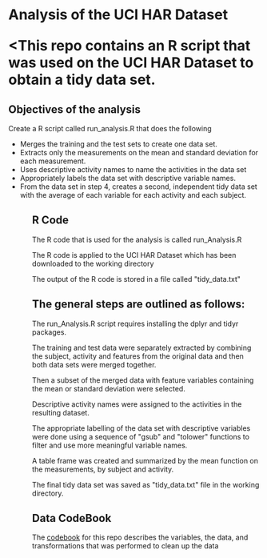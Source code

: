 <h1>Analysis of the UCI HAR Dataset</p>

<This repo contains an R script that was used on the UCI HAR Dataset to obtain a tidy data set.</p>

<h2>Objectives of the analysis</h2>

<p>Create a R script called run_analysis.R that does the following<p>

<ul>
<li>Merges the training and the test sets to create one data set.</li>
<li>Extracts only the measurements on the mean and standard deviation for each measurement. </li>
<li>Uses descriptive activity names to name the activities in the data set</li>
<li>Appropriately labels the data set with descriptive variable names.</li>
<li>From the data set in step 4, creates a second, independent tidy data set with the average of each variable for each activity and each subject.</li>
<ul>

<h2>R Code</h2>

<p>The R code that is used for the analysis is called run_Analysis.R</p>

<p>The R code is applied to the UCI HAR Dataset which has been downloaded to the working directory<p>

<p>The output of the R code is stored in a file called "tidy_data.txt"</p>

<h2>The general steps are outlined as follows:</h2>

<p>The run_Analysis.R script requires installing the dplyr and tidyr packages.</p>

<p>The training and test data were separately extracted by combining the subject, activity and features from the original data and then both data sets were merged together.</p>

<p>Then a subset of the merged data with feature variables containing the mean or standard deviation were selected.</p>

<p>Descriptive activity names were assigned to the activities in the resulting dataset.</p>

<p>The appropriate labelling of the data set with descriptive variables were done using a sequence of "gsub" and "tolower" functions to filter and use more meaningful variable names.</p> 

<p>A table frame was created and summarized by the mean function on the measurements, by subject and activity.</p>

<p>The final tidy data set was saved as "tidy_data.txt" file in the working directory.</p>

<h2>Data CodeBook</h2>

<p>The <a href="https://github.com/kenncheng/GCD-course-project/blob/master/CodeBook.md"> codebook</a> for this repo describes the variables, the data, and transformations that was performed to clean up the data</p>

